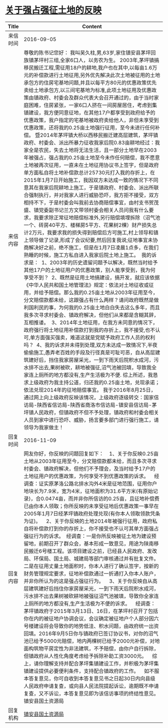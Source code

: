 # <a href="http://www.shangluo.gov.cn/zmhd/ldxxxx.jsp?urltype=leadermail.LeaderMailContentUrl&wbtreeid=1112&leadermailid=3801">关于强占强征土地的反映</a>
|Title|Content|
|:---:|---|
|来信时间|2016-09-05|
|来信内容|尊敬的陈书记您好： 我叫吴久柱,男,63岁,家住镇安县茅坪回族镇茅坪村三组,全家6口人，以务农为生。 2003年,茅坪镇搞移民搬迁工程,需征用18户的耕地,我户也在其中,以每亩1.6万元的补偿款进行土地征用,另外优先解决此次土地被征用的土地承包方的住房宅基地问题,并且以每平方80元的优惠政策优先卖给土地承包方,以三间宅基地为标准,此项土地征用及优惠政策由镇政府、村委会及群众代表大会召开通过的，由于当时家庭困难，住房紧张，一家6口人挤在一间房屋居住，考虑到集镇建设，我方便同意征地，在其他17户都享受到政府给予的优惠政策，我户指定的宅基地被政府卖给他人，非但未享受到优惠政策，还将我的0.25亩土地强行征用，至今未进行任何补偿。 暨2014年茅坪镇大桥以西移民搬迁建高层建筑，茅坪镇政府、村委会、派出所暴力征收我家后院0.83亩耕地经过：我家全是农民，失去土地将无法生活，且一部分土地早在2003年被强占，强占我的0.25亩土地至今未作任何赔偿，我不愿意土地被再次征用，一直未在土地征用协议书上签字，但是政府单方面私自将土地补偿款总计25730元打入我的存折上，在2015年1月7日开始施工，我因双方未达成一致的情况下不同意其在我家后院耕地上施工，于是镇政府、村委会、派出所联合强制执行，并对我家人进行威胁恐吓，我方拒不接受，双方相持不下，于是村委会叫我前去协商赔偿事宜，由村支书贺茂盛、镇党委副书记兰方文带领村委会相关人员问我有什么要求，我要求除正常征地赔偿标准外,另行赔偿填埋拆除（沼气池一个、砖房40平方、楼梯房5平方、花果树2棵）财产损失总计2万元，我要求我的损失得到赔偿后方可施工,村上领导和镇上领导做了记录,形成了会议纪要,然后回复我说;征地事宜未协商解决好之前，绝不施工，但是在1月7日凌晨1点多，在我们熟睡的时候，施工方私自进入我家后院土地上施工。  我的诉求是：  1、2003年的历史遗留问题予以解决，既然当时给予其他17户的土地征用户的优惠政策，别人能享受到，我为何享受不到？  2、既然是征用土地搞建设，搞开发，就应该依据《中华人民共和国土地管理法》规定：依法对土地征收或征用，并给予赔偿。那么我的0.25亩土地从2003年征用至今，分文赔偿款都未给，这跟强占有什么两样？请问政府既然是做利国利民的事，为何我的0.25亩土地白白失去这么多年，而且我多次寻求村委会、镇政府解决，但他们从来都是含糊其辞，互相推诿。  3、2014年土地征用，在我方未同意的情况下，政府强行将土地征用补偿款打到我的存折上，我不接受,也不认可,单方面强买强卖，难道这就是党赋予政府工作人员的权利吗？  4、我的诉求并未得到处理,双方未达成一致情况下,半夜偷偷施工,愚弄老百姓的手段及行径真是可耻可恶，自从高层建筑建好后，挡住我家房屋采光，一到下雨天后院积水成河，污水排不出去,果树被砍，耕地被强征,沼气池被回填，导致我全家连上厕所的地方都没有,生产生活极为不便. 综上所述，我恳求上级政府为我主持公道，归还我的0.25亩土地，兑现承诺；依法兑现2014年的征地赔偿事宜。 我于2016年8月25日，通过网上向上级政府反映该情况，上级政府逐级转交：国家信访局-陕西省信访局-陕西省商洛市信访局-镇安县信访局-茅坪镇人民政府，但镇政府不但不予处理，镇政府和村委会相关人员到家中进行恐吓、威胁，扬言要多部门进行强行施工，请领导为我家做主！|
|回复时间|2016-11-09|
|回复内容|网友你好，你反映的问题回复如下：    1、关于你反映0.25亩土地从2003年征用至今，分文赔偿款都未给，而且多次寻求村委会、镇政府解决，但他们不予理会，及当时给予17户的土地征用户的优惠政策，为何享受不到优惠政策的诉求。    经调查：证实原茅洛公路北排水沟外4米是征地范围，征用你户地块长为7.9米，宽为4米，征地面积为31.6平方米(有原始记录)，合0.0474亩，而并非你所信访的0.25亩，且征地补偿费已由你本人领取；你所反映的未享受征地后优惠政策一事早在2005年1月7日经茅坪镇政府处理兑现(有你本人领取领款凭条为证)。    2、关于你反映的土地2014年被强行征用，政府私自将补偿款打到你的存折上，你不接受也不认可其单方面强占强征行为的诉求。　经调查：一是你所反映被征土地为建设预留地，前期召开了群众会，基本形成一致意见，用途为陕南移民搬迁6号楼工程。该项目建设之前，已经县人民政府、发改局、环保局、国土局、城建局等部门审核通过并有批复文件。二是在征用丈量土地面积时，你本人进行了确认签字，按新的财务管理规定要求，征地补偿款通过一折通打入你本人账户，并非你所认为的这是强占强征行为。    3、关于你反映自从高层建筑建好后挡住你家房屋采光，一到下雨天后院积水成河，污水排不出去果树被砍耕地被强征沼气池被填，导致你全家连上厕所的地方都没有,生产生活极为不便的诉求。    经调查：茅坪镇政府于2015年3月13日、16日，在茅坪村召开了包括你在内的被征地户协调会议，会议确定被征地户个人部分因六号楼建设将会导致你的地势低洼、积水问题，由政府统一出资回填。2016年9月5日你与镇政府已签订协议书，对你的沼气池已给予5000元赔偿，地内两棵树已给予2000元补偿，对地面构筑物平房定性为非法建筑，不予赔偿，由你户自行拆除，但镇政府从人性化角度考虑给予拆除补助工资3000元。    综上，请你理解支持并配合茅坪集镇建设工作，并积极为茅坪集镇建设提供必要便利条件，支持配合镇政府的工作。    如不服本答复意见，你可自收到本答复意见书之日起30日内向县级人民政府申请复查，或向县人民法院提起诉讼，逾期既不申请复查，又不诉讼，本答复意见即为该信访事项的终结性意见。镇安县国土资源局|
|回复机构|<a href="../../categories/agencies/镇安县国土资源局.md">镇安县国土资源局</a>|
